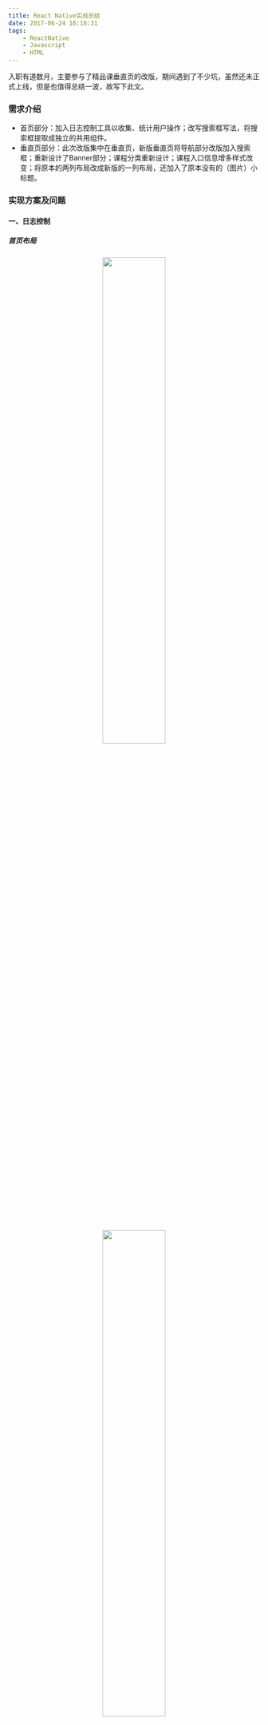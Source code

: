 ```yaml
---
title: React Native实战总结
date: 2017-06-24 16:18:31
tags: 
	- ReactNative
	- Javascript
	- HTML
---
```


入职有道数月，主要参与了精品课垂直页的改版，期间遇到了不少坑，虽然还未正式上线，但是也值得总结一波，故写下此文。

### 需求介绍

*  首页部分：加入日志控制工具以收集、统计用户操作；改写搜索框写法，将搜索框提取成独立的共用组件。
*  垂直页部分：此次改版集中在垂直页，新版垂直页将导航部分改版加入搜索框；重新设计了Banner部分；课程分类重新设计；课程入口信息增多样式改变；将原本的两列布局改成新版的一列布局，还加入了原本没有的（图片）小标题。

### 实现方案及问题

#### 一、日志控制

##### 首页布局

<div align='center'>
<img src='https://raw.githubusercontent.com/WillBean/react-native-summary.github.io/master/images/react-native-summary/home1.jpg' width='50%'>
</div>

<div align='center'>
<img src='https://raw.githubusercontent.com/WillBean/react-native-summary.github.io/master/images/react-native-summary/home2.jpg' width='50%'>
</div>

<div align='center'>
<img src='https://raw.githubusercontent.com/WillBean/react-native-summary.github.io/master/images/react-native-summary/home3.jpg' width='50%'>
</div>

##### 问题描述

日志控制要求在Banner、课程分类列表、公开课列表、猜你喜欢、精选课程等模块出现在屏幕时发送一条日志，滑出屏幕再滑入也应该重新发送，其中Banner、课程分类列表和公开课列表是可以横向滑动的，滑动时要发送展示部分的日志，每个部分来回滚动也仅发送一次。

因为要获取各个部分的offsetTop和height，所以目前使用的方案是使用EventEmitter，在各组件onLayout的时候将组件的offsetTop和height发送给日志管理(LogControl)组件，为了方便使用，组件使用了[单例模式](http://www.cnblogs.com/TomXu/archive/2012/02/20/2352817.html),并继承了EventEmitter，在需要发送日志的组件下引入LogControl实例来传递信息，在Home组件的滚动事件下监听各组件的状态，如进入屏幕则发送日志。

##### 相关代码

```javascript
import Events from 'event-emitter'
export default function LogControl() {
    // 判断是否存在实例
    if (typeof LogControl.instance === 'object') {
        return LogControl.instance;
    }
    
    this._listObject = {};
    this._offsetTopList = {};

    // 缓存
    LogControl.instance = this;
}
LogControl.prototype = new Events()
LogControl.prototype.constructor = LogControl;
```
##### 遇到问题及解决方案

*  安卓在组件滑动时会重复调用onLayout事件，导致日志重复发送。<br>
解决方案：在组件内增加一个属性判断是否触发过onLayout事件，是则不再调用。
*  安卓在初次进入首页加载完成后不会自动滚动，而IOS下会有滚动效果，导致安卓下只有在滑动了屏幕之后才会发送日志。<br>
解决方案一：安卓在加载完毕后手动调用scrollTo方法去触发一次onScroll事件。(未采用)<br>
解决方案二：在Home组件componentDidUpdate中调用一次LogControl中的方法去发送日志。

#### 二、搜索框提取

##### 问题描述

因为垂直页改版后需要使用到搜索框，故将原本只是用于首页的搜索框组件提取为公用组件，将相关样式改为了可配置的形式，由父组件通过参数传入，因为首页和垂直页的搜索页一致，所以保留了其样式，日后如有需要再进行修改。

##### 相关代码

```javascript
<Search
  isYoudaoCourseApp={this.state.isYoudaoCourseApp}
  // setScrollViewEnableFunc={this.setScrollViewEnableFunc}
  hasSearchBg={this.state.hasSearchBg}
  setBarStyleFunc={this.setBarStyleFunc}
  fadeAnim={this.state.fadeAnim}

  searchContainerStyle={searchStyle.containerSearch}
  searchOuterHideBarStyle={searchStyle.outerHideBar}
  searchOuterStyle={searchStyle.outer}
  searchOuterBgStyle={searchStyle.outerBg}
  searchPlaceHolderStyle={searchStyle.searchPlaceHolder}
  searchInputContainerStyle={searchStyle.searchInputCon}
  searchInputStyle={[searchStyle.searchInput, {backgroundColor: this.state.hasSearchBg ? 'rgba(233,233,233,.8)' : 'rgba(255,255,255,.8)'}]}
  searchIconStyle={searchStyle.icSearch}
 />
```

#### 三、导航栏

##### 布局

<div align='center'>
<img src='https://raw.githubusercontent.com/WillBean/react-native-summary.github.io/master/images/react-native-summary/vertical3.jpg' width='50%'>
<span>旧版</span>
</div>

<div align='center'>
<img src='https://raw.githubusercontent.com/WillBean/react-native-summary.github.io/master/images/react-native-summary/vertical1.jpg' width='50%'>
<span>新版</span>
</div>

##### 问题描述

不同于旧版，新版导航去掉了原来的滚动条，改为了垂直标题+搜索框的形式。

##### 遇到问题及解决方案

*  React native的元素堆叠顺序无法通过zIndex，所以如果将导航组件写在最前面的话，搜索页会被下面的ScrollView遮盖。<br>
解决方案：将搜索框改为绝对定位并置于文档最后。
*  导航标题字数不一，如果搜索框宽度固定，可能会与标题重叠。<br>
解决方案：在原有导航位置放置一个仅有背景色和高度的View组件，将标题和搜索框作为一个整体放置在文档最下面，然后通过绝对定位覆盖在View组件上层，此时搜索框就可以设置为自适应宽度了。

```javascript
<View style={[styles.container, Platform.OS === 'android' && !isTeacher ? {marginTop: tag.get('hideStatusBar') ? statusBarHeight : 0} : {marginTop: 0}]}>
  {isTeacher ? null : <View style={styles.headNav}/>} // 这个<View>仅用于占位
  <ScrollView>
  ...
  </ScrollView>
  {this._renderFixedNav(tag, this.state.isYoudaoCourseApp)} // 真正的导航栏
</View>
```

#### 四、Banner

##### 问题描述

如上图，新版Banner每个图片并不占据整个屏宽，两边露出上下两张图片的一小部分，以做WEB的滑动组件的经验来说，要实现这样的功能，无非也就是通过绝对定位设置滚动栏，滚动时通过改变left或者translate来改变位置，如下图：

<div align='center'>
<img src='https://raw.githubusercontent.com/WillBean/react-native-summary.github.io/master/images/react-native-summary/prototype.png' width='95%'>
</div>

类推到这里，想要实现新版的效果，只需要将外层容器宽度设置成对应的数值，在设置overflow:visible即可，如下图：

<div align='center'>
<img src='https://raw.githubusercontent.com/WillBean/react-native-summary.github.io/master/images/react-native-summary/prototype2.png' width='95%'>
</div>

在IOS端，一切正如我所料，相当之顺利，但是拿起安卓机一看，好像不太对劲，并没有出现预期的效果，Google一番得知，安卓不支持overflow属性！？

由于原本使用的是第三方的[react-native-swiper组件](https://github.com/leecade/react-native-swiper)，出现这种情况赶紧翻看一下源码，看看能不能找到什么解决方案，然后发现在IOS端Swiper使用的是ScrollView，而在Android端使用的是ViewPagerAndroid，找了个安卓的朋友问了问，在原生安卓上使用ViewPager是可以实现这样的效果的([ViewPager实现一个页面多个Item的显示](http://m.blog.csdn.net/hb8676086/article/details/50628429))，然而，ViewPagerAndroid并没有提供诸如clipChildren、layerType的属性，只能寻求别的方案了。

后来决定用Animate自己写一个滑动组件出来，写了个小demo，发现十分卡顿，可能姿势不对吧。

奋斗几天无果，后来在网上看到[react-native-viewpager组件](https://github.com/race604/react-native-viewpager)，无奈之下下载来看看源码，居然也是用Animate写的，感觉有戏！为了实现设计稿的效果，改了一下源码并拷贝出来作为一个自己的组件来使用。

用这个组件虽然实现了想要的效果，但是性能相较于ViewPagerAndroid确实要低一些，滑动过程中会有些许卡顿，为了不影响IOS端，IOS端还是保留了原来的写法，仅在Android端使用。

##### 相关代码
ViewPager组件源码修改
```javascript
var offset = this.props.offset; // 加入offset属性来设置偏移
// this.childIndex = hasLeft ? 1 : 0;
// this.state.scrollValue.setValue(this.childIndex);
var translateX = this.state.scrollValue.interpolate({
  inputRange: [0, 1], outputRange: [offset, -viewWidth + offset] // 修改了滑动范围
});
```
ViewPager组件调用
```javascript
<ViewPager
  dataSource={ds}
  renderPageIndicator={false}
  isLoop={ds.pageIdentities.length > 1}
  autoPlay={true}
  offset={calculatePixel(16)}
  childWidth={calculatePixel(328)} // 定义每个子元素的实际宽度（加入了边距）
  renderPage={this._renderBannerItem.bind(this)}
/>
```

#### 五、其他部分

##### 布局

<div align='center'>
<img src='https://raw.githubusercontent.com/WillBean/react-native-summary.github.io/master/images/react-native-summary/vertical4.jpg' width='50%'>
</div>

##### 问题描述

如上图布局，更新还包括了课程分类的更新、加入了图片标题、课程入口的更新。

这一部分比较简单，似乎没啥好说的。

### 优化方案

#### 一、减少过度绘制

在安卓机的开发者选项中可以开启“调试GPU过度绘制”，如下图：

<div align='center'>
<img src='https://raw.githubusercontent.com/WillBean/react-native-summary.github.io/master/images/react-native-summary/android1.png' width='50%'>
</div>

关于安卓过度绘制的详情可以在[这里](http://blog.csdn.net/moyameizan/article/details/47807327)查看，简单来说就是界面元素的多重层叠，假设每层元素都有背景，那么对于用户来说，只有最上层的背景才是可以看到的，其它的背景虽然绘制了，但是却没有起到效果，就是过度绘制了。

安卓GPU过度绘制的颜色信息大致如下：

>  *  蓝色1x过度绘制
>  *  绿色2x过度绘制
>  *  淡红色3x过度绘制
>  *  红色超过4x过度绘制

颜色越浅表示过度绘制程度越低，原色表示没有过度绘制。

现在来看看自己的APP会呈现出什么效果：

<div align='center'>
<img src='https://raw.githubusercontent.com/WillBean/react-native-summary.github.io/master/images/react-native-summary/android2.png' width='50%'>
<span>首页</span>
</div>

<div align='center'>
<img src='https://raw.githubusercontent.com/WillBean/react-native-summary.github.io/master/images/react-native-summary/android3.png' width='50%'>
<span>垂直页</span>
</div>

首页和垂直页差距似乎有点大，这里看到垂直页基本满屏大红，导致这个问题的原因不是垂直页充满了大量的背景，而是路由切换并没有把首页隐藏，垂直页相当于一整个元素覆盖在首页上方，所以看到的满屏大红是首页绘制加上垂直页绘制的效果，所以我们似乎找到了一个可以优化的地方：<em>如何在路由切换的时候将首页隐藏或者像原生APP那样切换到一个新的界面？</em>

#### 二、bundle拆包

一般来说，一个简单的RN应用，打包之后的bundle会有500+KB是属于RN的依赖，与业务无关，而我们的APP将安卓打包之后生成的bundle有900+KB，其中绝大部分应该也是来自各种依赖文件，如果能将依赖和业务文件拆分开来，生成一个common.bundle、一个或多个business.bundle，那么我们可以在一定程度上改善用户体验。

>  *  减少初始时间（提前运行基础代码）
>  *  部分更新
>  *  在多个bundle之间共享公共模块

<div align='center'>
<img src='https://raw.githubusercontent.com/WillBean/react-native-summary.github.io/master/images/react-native-summary/bundle.png' width='95%'>
</div>

上图引自[issue/5399](https://github.com/facebook/react-native/issues/5399)，在用户进入应用之前，我们就可以加载并运行common.bundle，并在用户进入应用之后加载指定的业务文件，而不必一次性把所有东西都加载进行，以提升性能。

目前可参考的拆包方案有

*  [携程是如何做React Native优化的](https://zhuanlan.zhihu.com/p/23715716)
*  携程的[moles-packer](https://github.com/ctripcorp/moles-packer)(携程似乎已经放弃这个方案，改为以unbundle为基础的拆包方案)
*  [【React Native】一个简单的拆分Bundle&资源做法](https://blog.desmondyao.com/rn-split/)
*  [React Native Bundle Split](http://coofee.github.io/post/react-native-bundle-split/)
*  [react-native-split](https://github.com/desmond1121/react-native-split)

### 问题总览

*  安卓RN不支持overflow属性
*  安卓ScrollView等组件在滑动的时候会触发自己和其他组件的onLayout事件
*  安卓line-height属性不支持小数
*  安卓在背景色过度设置的时候会严重影响性能
